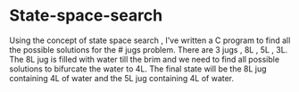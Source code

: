# State-space-search
Using the concept of state space search , I've written a C program to find all the possible solutions for the # jugs problem. There are 3 jugs , 8L , 5L , 3L. The 8L jug is filled with water till the brim and we need to find all possible solutions to bifurcate the water to 4L. The final state will be the 8L jug containing 4L of water and the 5L jug containing 4L of water.
